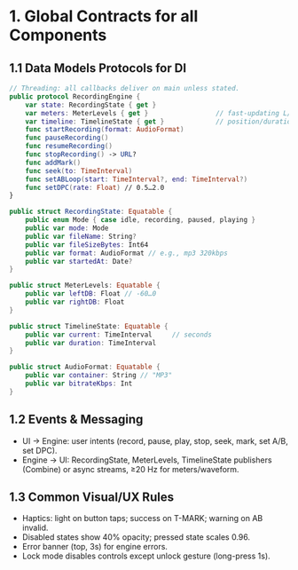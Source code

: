 # 1. Global Contracts for all Components

## 1.1 Data Models Protocols for DI

```swift 
// Threading: all callbacks deliver on main unless stated.
public protocol RecordingEngine {
    var state: RecordingState { get }
    var meters: MeterLevels { get }                 // fast-updating L/R
    var timeline: TimelineState { get }             // position/duration/playhead
    func startRecording(format: AudioFormat)
    func pauseRecording()
    func resumeRecording()
    func stopRecording() -> URL?
    func addMark()
    func seek(to: TimeInterval)
    func setABLoop(start: TimeInterval?, end: TimeInterval?)
    func setDPC(rate: Float) // 0.5…2.0
}

public struct RecordingState: Equatable {
    public enum Mode { case idle, recording, paused, playing }
    public var mode: Mode
    public var fileName: String?
    public var fileSizeBytes: Int64
    public var format: AudioFormat // e.g., mp3 320kbps
    public var startedAt: Date?
}

public struct MeterLevels: Equatable {
    public var leftDB: Float // -60…0
    public var rightDB: Float
}

public struct TimelineState: Equatable {
    public var current: TimeInterval     // seconds
    public var duration: TimeInterval
}

public struct AudioFormat: Equatable {
    public var container: String // "MP3"
    public var bitrateKbps: Int
}
```

## 1.2 Events & Messaging

 - UI → Engine: user intents (record, pause, play, stop, seek, mark, set A/B, set DPC).
 - Engine → UI: RecordingState, MeterLevels, TimelineState publishers (Combine) or async streams, ≥20 Hz for meters/waveform.

## 1.3 Common Visual/UX Rules

 - Haptics: light on button taps; success on T-MARK; warning on AB invalid.
 - Disabled states show 40% opacity; pressed state scales 0.96.
 - Error banner (top, 3s) for engine errors.
 - Lock mode disables controls except unlock gesture (long-press 1s).
